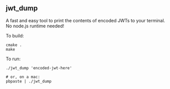 jwt_dump
--------

A fast and easy tool to print the contents of encoded JWTs to your terminal.  No node.js runtime needed!

To build:

```
cmake .
make
```

To run:

```
./jwt_dump 'encoded-jwt-here'

# or, on a mac:
pbpaste | ./jwt_dump
```